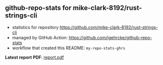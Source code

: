 ## github-repo-stats for mike-clark-8192/rust-strings-cli

- statistics for repository https://github.com/mike-clark-8192/rust-strings-cli
- managed by GitHub Action: https://github.com/jgehrcke/github-repo-stats
- workflow that created this README: `my-repo-stats-ghrs`

**Latest report PDF**: [report.pdf](https://github.com/mike-clark-8192/my-repo-stats/raw/main/mike-clark-8192/rust-strings-cli/latest-report/report.pdf)

